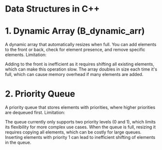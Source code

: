# Data Structures in C++

# 1. Dynamic Array (B_dynamic_arr)
A dynamic array that automatically resizes when full. You can add elements to the front or back, check for element presence, and remove specific elements.
Limitation:

Adding to the front is inefficient as it requires shifting all existing elements, which can make this operation slow.
The array doubles in size each time it's full, which can cause memory overhead if many elements are added.

# 2. Priority Queue
A priority queue that stores elements with priorities, where higher priorities are dequeued first.
Limitation:

The queue currently only supports two priority levels (0 and 1), which limits its flexibility for more complex use cases.
When the queue is full, resizing it requires copying all elements, which can be costly for large queues.
Inserting elements with priority 1 can lead to inefficient shifting of elements in the queue.
